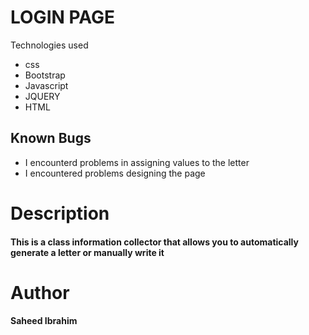 # LOGIN PAGE
Technologies used
* css
* Bootstrap
* Javascript
* JQUERY
* HTML
## Known Bugs
* I encounterd problems in assigning values to the letter
* I encountered problems designing the page

# Description
#### This is a class information collector that allows you to automatically generate a letter or manually write it

# Author
#### Saheed Ibrahim

